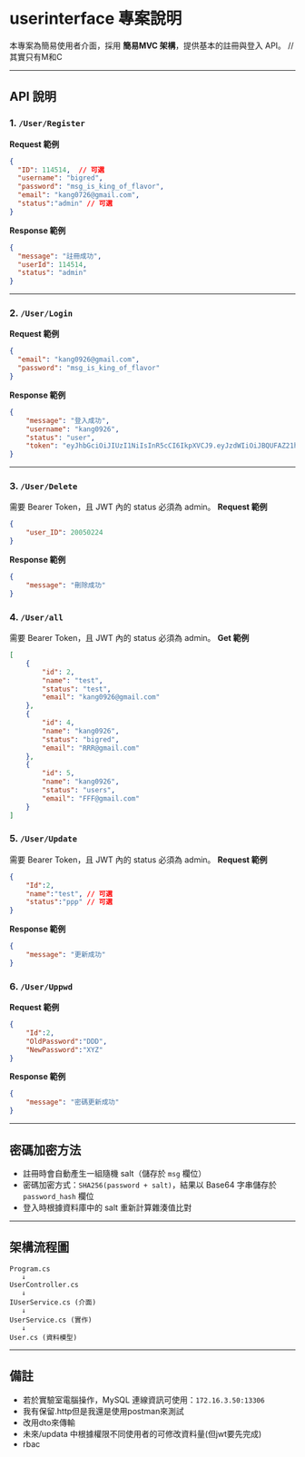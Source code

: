 # userinterface 專案說明

本專案為簡易使用者介面，採用 **簡易MVC 架構**，提供基本的註冊與登入 API。 //其實只有M和C

---

## API 說明

### 1. `/User/Register`

**Request 範例**
```json
{
  "ID": 114514,  // 可選
  "username": "bigred",
  "password": "msg_is_king_of_flavor",
  "email": "kang0726@gmail.com",
  "status":"admin" // 可選
}
```

**Response 範例**
```json
{
  "message": "註冊成功",
  "userId": 114514,
  "status": "admin"
}
```

---

### 2. `/User/Login`

**Request 範例**
```json
{
  "email": "kang0926@gmail.com",
  "password": "msg_is_king_of_flavor"
}
```

**Response 範例**
```json
{
    "message": "登入成功",
    "username": "kang0926",
    "status": "user",
    "token": "eyJhbGciOiJIUzI1NiIsInR5cCI6IkpXVCJ9.eyJzdWIiOiJBQUFAZ21haWwuY29tIiwidW5pcXVlX25hbWUiOiJrYW5nMDkyNiIsImVtYWlsIjoiQUFBQGdtYWlsLmNvbSIsInN0YXR1cyI6InVzZXIiLCJleHAiOjE3NTQ3MjEyODQsImlzcyI6Im1lIiwiYXVkIjoieW91cl9tb20ifQ.75KzbKQa81kbs5jEtSuXvPfmScfHZzE6plFtUcc_FxA"
}
```

---

### 3. `/User/Delete`
需要 Bearer Token，且 JWT 內的 status 必須為 admin。
**Request 範例**
```json
{
    "user_ID": 20050224
}
```

**Response 範例**
```json
{
    "message": "刪除成功"
}
```
### 4. `/User/all`
需要 Bearer Token，且 JWT 內的 status 必須為 admin。
**Get 範例**
```json
[
    {
        "id": 2,
        "name": "test",
        "status": "test",
        "email": "kang0926@gmail.com"
    },
    {
        "id": 4,
        "name": "kang0926",
        "status": "bigred",
        "email": "RRR@gmail.com"
    },
    {
        "id": 5,
        "name": "kang0926",
        "status": "users",
        "email": "FFF@gmail.com"
    }
]
```
### 5. `/User/Update`
需要 Bearer Token，且 JWT 內的 status 必須為 admin。
**Request 範例**
```json
{
    "Id":2,
    "name":"test", // 可選
    "status":"ppp" // 可選
}
```

**Response 範例**
```json
{
    "message": "更新成功"
}
```
### 6. `/User/Uppwd`

**Request 範例**
```json
{
    "Id":2,
    "OldPassword":"DDD",
    "NewPassword":"XYZ"
}
```

**Response 範例**
```json
{
    "message": "密碼更新成功"
}
```
---

## 密碼加密方法

- 註冊時會自動產生一組隨機 salt（儲存於 `msg` 欄位）
- 密碼加密方式：`SHA256(password + salt)`，結果以 Base64 字串儲存於 `password_hash` 欄位
- 登入時根據資料庫中的 salt 重新計算雜湊值比對

---

## 架構流程圖

```
Program.cs
   ↓
UserController.cs
   ↓
IUserService.cs (介面)
   ↓
UserService.cs (實作)
   ↓
User.cs (資料模型)
```

---

## 備註

- 若於實驗室電腦操作，MySQL 連線資訊可使用：`172.16.3.50:13306`
- 我有保留.http但是我還是使用postman來測試
- 改用dto來傳輸
- 未來/updata 中根據權限不同使用者的可修改資料量(但jwt要先完成)
- rbac